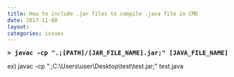 ```yaml
---
title: How to include .jar files to compile .java file in CMD
date: 2017-11-08
layout:
categories: issues
---
```


<pre>
<b>> javac -cp ".;[PATH]/[JAR_FILE_NAME].jar;" [JAVA_FILE_NAME].java</b>
</pre>

ex) javac -cp ".;C:\Users\user\Desktop\test\test.jar;" test.java
